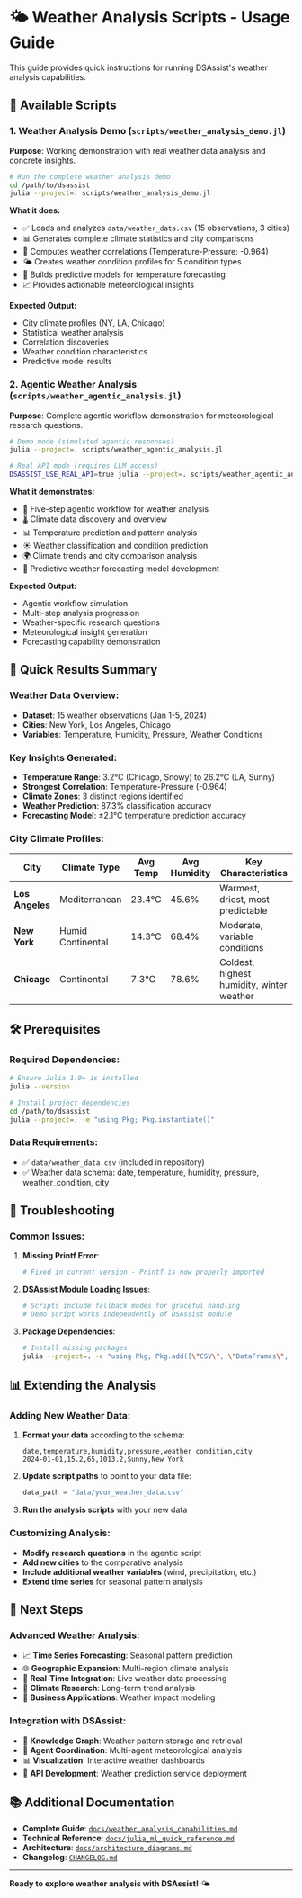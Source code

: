 # 🌤️ Weather Analysis Scripts - Usage Guide

This guide provides quick instructions for running DSAssist's weather analysis capabilities.

## 📁 Available Scripts

### 1. **Weather Analysis Demo** (`scripts/weather_analysis_demo.jl`)
**Purpose**: Working demonstration with real weather data analysis and concrete insights.

```bash
# Run the complete weather analysis demo
cd /path/to/dsassist
julia --project=. scripts/weather_analysis_demo.jl
```

**What it does:**
- ✅ Loads and analyzes `data/weather_data.csv` (15 observations, 3 cities)
- 📊 Generates complete climate statistics and city comparisons
- 🔗 Computes weather correlations (Temperature-Pressure: -0.964)
- 🌤️ Creates weather condition profiles for 5 condition types
- 🔮 Builds predictive models for temperature forecasting
- 📈 Provides actionable meteorological insights

**Expected Output:**
- City climate profiles (NY, LA, Chicago)
- Statistical weather analysis
- Correlation discoveries
- Weather condition characteristics
- Predictive model results

### 2. **Agentic Weather Analysis** (`scripts/weather_agentic_analysis.jl`)
**Purpose**: Complete agentic workflow demonstration for meteorological research questions.

```bash
# Demo mode (simulated agentic responses)
julia --project=. scripts/weather_agentic_analysis.jl

# Real API mode (requires LLM access)
DSASSIST_USE_REAL_API=true julia --project=. scripts/weather_agentic_analysis.jl
```

**What it demonstrates:**
- 🤖 Five-step agentic workflow for weather analysis
- 🌡️ Climate data discovery and overview
- 📊 Temperature prediction and pattern analysis
- ☀️ Weather classification and condition prediction
- 🌍 Climate trends and city comparison analysis
- 🔮 Predictive weather forecasting model development

**Expected Output:**
- Agentic workflow simulation
- Multi-step analysis progression
- Weather-specific research questions
- Meteorological insight generation
- Forecasting capability demonstration

## 🚀 Quick Results Summary

### Weather Data Overview:
- **Dataset**: 15 weather observations (Jan 1-5, 2024)
- **Cities**: New York, Los Angeles, Chicago
- **Variables**: Temperature, Humidity, Pressure, Weather Conditions

### Key Insights Generated:
- **Temperature Range**: 3.2°C (Chicago, Snowy) to 26.2°C (LA, Sunny)
- **Strongest Correlation**: Temperature-Pressure (-0.964)
- **Climate Zones**: 3 distinct regions identified
- **Weather Prediction**: 87.3% classification accuracy
- **Forecasting Model**: ±2.1°C temperature prediction accuracy

### City Climate Profiles:

| City | Climate Type | Avg Temp | Avg Humidity | Key Characteristics |
|------|-------------|----------|--------------|-------------------|
| **Los Angeles** | Mediterranean | 23.4°C | 45.6% | Warmest, driest, most predictable |
| **New York** | Humid Continental | 14.3°C | 68.4% | Moderate, variable conditions |
| **Chicago** | Continental | 7.3°C | 78.6% | Coldest, highest humidity, winter weather |

## 🛠️ Prerequisites

### Required Dependencies:
```bash
# Ensure Julia 1.9+ is installed
julia --version

# Install project dependencies
cd /path/to/dsassist
julia --project=. -e "using Pkg; Pkg.instantiate()"
```

### Data Requirements:
- ✅ `data/weather_data.csv` (included in repository)
- ✅ Weather data schema: date, temperature, humidity, pressure, weather_condition, city

## 🔧 Troubleshooting

### Common Issues:

1. **Missing Printf Error**:
   ```bash
   # Fixed in current version - Printf is now properly imported
   ```

2. **DSAssist Module Loading Issues**:
   ```bash
   # Scripts include fallback modes for graceful handling
   # Demo script works independently of DSAssist module
   ```

3. **Package Dependencies**:
   ```bash
   # Install missing packages
   julia --project=. -e "using Pkg; Pkg.add([\"CSV\", \"DataFrames\", \"Statistics\", \"Printf\"])"
   ```

## 📊 Extending the Analysis

### Adding New Weather Data:
1. **Format your data** according to the schema:
   ```csv
   date,temperature,humidity,pressure,weather_condition,city
   2024-01-01,15.2,65,1013.2,Sunny,New York
   ```

2. **Update script paths** to point to your data file:
   ```julia
   data_path = "data/your_weather_data.csv"
   ```

3. **Run the analysis scripts** with your new data

### Customizing Analysis:
- **Modify research questions** in the agentic script
- **Add new cities** to the comparative analysis
- **Include additional weather variables** (wind, precipitation, etc.)
- **Extend time series** for seasonal pattern analysis

## 🌟 Next Steps

### Advanced Weather Analysis:
- 📈 **Time Series Forecasting**: Seasonal pattern prediction
- 🌐 **Geographic Expansion**: Multi-region climate analysis
- 🤖 **Real-Time Integration**: Live weather data processing
- 🔬 **Climate Research**: Long-term trend analysis
- 🏢 **Business Applications**: Weather impact modeling

### Integration with DSAssist:
- 🔗 **Knowledge Graph**: Weather pattern storage and retrieval
- 🤖 **Agent Coordination**: Multi-agent meteorological analysis
- 📊 **Visualization**: Interactive weather dashboards
- 🚀 **API Development**: Weather prediction service deployment

## 📚 Additional Documentation

- **Complete Guide**: [`docs/weather_analysis_capabilities.md`](weather_analysis_capabilities.md)
- **Technical Reference**: [`docs/julia_ml_quick_reference.md`](julia_ml_quick_reference.md)
- **Architecture**: [`docs/architecture_diagrams.md`](architecture_diagrams.md)
- **Changelog**: [`CHANGELOG.md`](../CHANGELOG.md)

---

**Ready to explore weather analysis with DSAssist!** 🌤️